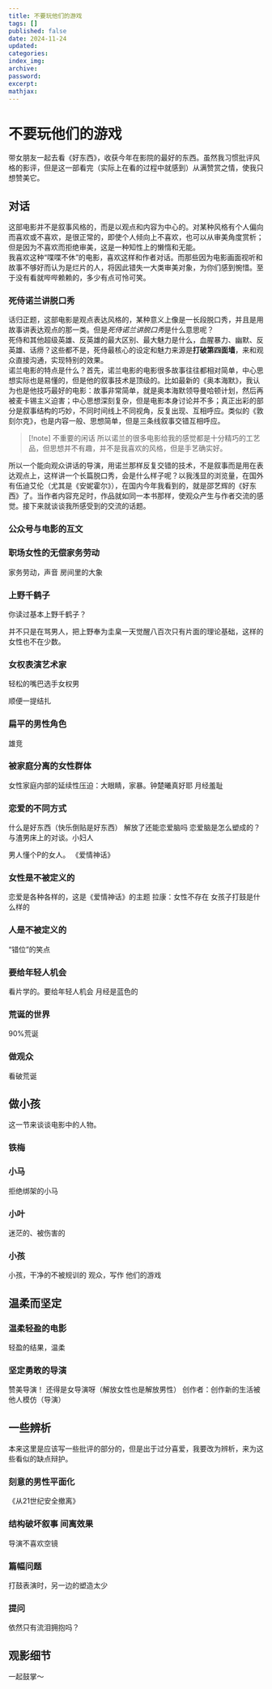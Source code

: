 ```yaml
---
title: 不要玩他们的游戏
tags: []
published: false
date: 2024-11-24
updated:
categories:
index_img:
archive:
password:
excerpt:
mathjax:
---
```

# 不要玩他们的游戏
带女朋友一起去看《好东西》，收获今年在影院的最好的东西。虽然我习惯批评风格的影评，但是这一部看完（实际上在看的过程中就感到）从满赞赏之情，使我只想赞美它。

## 对话
这部电影并不是叙事风格的，而是以观点和内容为中心的。对某种风格有个人偏向而喜欢或不喜欢，是很正常的，即使个人倾向上不喜欢，也可以从审美角度赏析；但是因为不喜欢而拒绝审美，这是一种知性上的懒惰和无能。  
我喜欢这种“喋喋不休”的电影，喜欢这样和作者对话。而那些因为电影画面视听和故事不够好而认为是烂片的人，将因此错失一大类审美对象，为你们感到惋惜。至于没有看就哔哔赖赖的，多少有点可怜可笑。

### 死侍诺兰讲脱口秀
话归正题，这部电影是观点表达风格的，某种意义上像是一长段脱口秀，并且是用故事讲表达观点的那一类。但是*死侍诺兰讲脱口秀*是什么意思呢？  
死侍和其他超级英雄、反英雄的最大区别、最大魅力是什么，血腥暴力、幽默、反英雄、话痨？这些都不是，死侍最核心的设定和魅力来源是**打破第四面墙**，来和观众直接沟通，实现特别的效果。  
诺兰电影的特点是什么？首先，诺兰电影的电影很多故事往往都相对简单，中心思想实际也是易懂的，但是他的叙事技术是顶级的。比如最新的《奥本海默》，我认为也是他技巧最好的电影：故事非常简单，就是奥本海默领导曼哈顿计划，然后再被麦卡锡主义迫害；中心思想深刻复杂，但是电影本身讨论并不多；真正出彩的部分是叙事结构的巧妙，不同时间线上不同视角，反复出现、互相呼应。类似的《敦刻尔克》，也是内容一般、思想简单，但是三条线叙事交错互相呼应。
> [!note] 不重要的闲话
> 所以诺兰的很多电影给我的感觉都是十分精巧的工艺品，但思想并不有趣，并不是我喜欢的风格，但是手艺确实好。

所以一个能向观众讲话的导演，用诺兰那样反复交错的技术，不是叙事而是用在表达观点上，这样讲一个长篇脱口秀，会是什么样子呢？以我浅显的浏览量，在国外有伍迪艾伦（尤其是《安妮霍尔》），在国内今年我看到的，就是邵艺辉的《好东西》了。当作者内容充足时，作品就如同一本书那样，使观众产生与作者交流的感觉。接下来就谈谈我所感受到的交流的话题。

### 公众号与电影的互文

### 职场女性的无偿家务劳动
家务劳动，声音
房间里的大象

### 上野千鹤子
你读过基本上野千鹤子？

并不只是在骂男人，把上野奉为圭臬一天觉醒八百次只有片面的理论基础，这样的女性也不在少数。

### 女权表演艺术家
轻松的嘴巴选手女权男

顺便一提结扎
### 扁平的男性角色
雄竞

### 被家庭分离的女性群体
女性家庭内部的延续性压迫：大眼睛，家暴。钟楚曦真好耶
月经羞耻

### 恋爱的不同方式
什么是好东西（快乐倒贴是好东西）
解放了还能恋爱脑吗
恋爱脑是怎么塑成的？与渣男床上的对谈。小妇人

男人懂个P的女人。 《爱情神话》
### 女性是不被定义的
恋爱是各种各样的，这是《爱情神话》的主题
拉康：女性不存在
女孩子打鼓是什么样的
### 人是不被定义的
“错位”的笑点
### 要给年轻人机会
看片学的。要给年轻人机会
月经是蓝色的
### 荒诞的世界
90%荒诞
### 做观众
看破荒诞

## 做小孩
这一节来谈谈电影中的人物。
### 铁梅

### 小马
拒绝绑架的小马
### 小叶
迷茫的、被伤害的
### 小孩
小孩，干净的不被规训的 观众，写作
他们的游戏

## 温柔而坚定

### 温柔轻盈的电影
轻盈的结果，温柔
### 坚定勇敢的导演
赞美导演！
还得是女导演呀（解放女性也是解放男性）
创作者：创作新的生活被他人模仿（导演）
## 一些辨析
本来这里是应该写一些批评的部分的，但是出于过分喜爱，我要改为辨析，来为这些看似的缺点辩护。

### 刻意的男性平面化
《从21世纪安全撤离》
### 结构破坏叙事 间离效果
导演不喜欢空镜
### 篇幅问题
打鼓表演时，另一边的塑造太少
### 提问
依然只有流泪拥抱吗？

## 观影细节
一起鼓掌～

